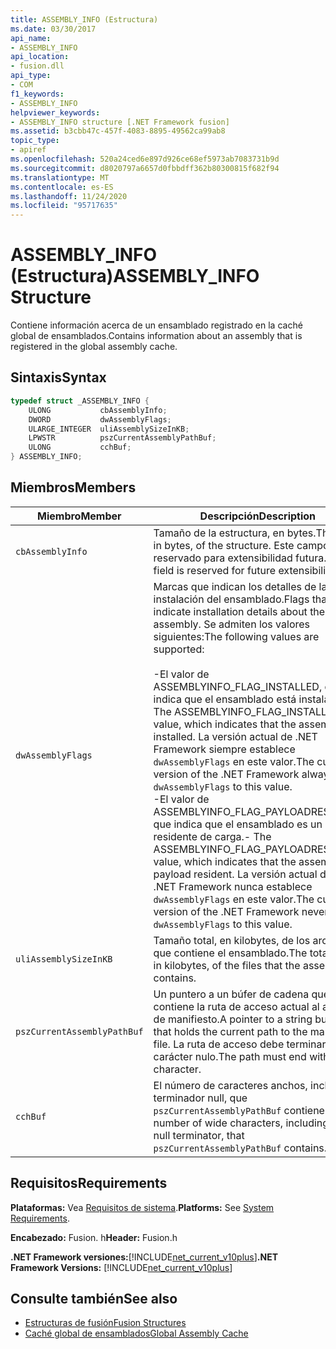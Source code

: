 ```yaml
---
title: ASSEMBLY_INFO (Estructura)
ms.date: 03/30/2017
api_name:
- ASSEMBLY_INFO
api_location:
- fusion.dll
api_type:
- COM
f1_keywords:
- ASSEMBLY_INFO
helpviewer_keywords:
- ASSEMBLY_INFO structure [.NET Framework fusion]
ms.assetid: b3cbb47c-457f-4083-8895-49562ca99ab8
topic_type:
- apiref
ms.openlocfilehash: 520a24ced6e897d926ce68ef5973ab7083731b9d
ms.sourcegitcommit: d8020797a6657d0fbbdff362b80300815f682f94
ms.translationtype: MT
ms.contentlocale: es-ES
ms.lasthandoff: 11/24/2020
ms.locfileid: "95717635"
---
```

# <a name="assembly_info-structure"></a><span data-ttu-id="6421f-102">ASSEMBLY_INFO (Estructura)</span><span class="sxs-lookup"><span data-stu-id="6421f-102">ASSEMBLY_INFO Structure</span></span>

<span data-ttu-id="6421f-103">Contiene información acerca de un ensamblado registrado en la caché global de ensamblados.</span><span class="sxs-lookup"><span data-stu-id="6421f-103">Contains information about an assembly that is registered in the global assembly cache.</span></span>  
  
## <a name="syntax"></a><span data-ttu-id="6421f-104">Sintaxis</span><span class="sxs-lookup"><span data-stu-id="6421f-104">Syntax</span></span>  
  
```cpp  
typedef struct _ASSEMBLY_INFO {  
    ULONG           cbAssemblyInfo;  
    DWORD           dwAssemblyFlags;  
    ULARGE_INTEGER  uliAssemblySizeInKB;  
    LPWSTR          pszCurrentAssemblyPathBuf;  
    ULONG           cchBuf;  
} ASSEMBLY_INFO;  
```  
  
## <a name="members"></a><span data-ttu-id="6421f-105">Miembros</span><span class="sxs-lookup"><span data-stu-id="6421f-105">Members</span></span>  
  
|<span data-ttu-id="6421f-106">Miembro</span><span class="sxs-lookup"><span data-stu-id="6421f-106">Member</span></span>|<span data-ttu-id="6421f-107">Descripción</span><span class="sxs-lookup"><span data-stu-id="6421f-107">Description</span></span>|  
|------------|-----------------|  
|`cbAssemblyInfo`|<span data-ttu-id="6421f-108">Tamaño de la estructura, en bytes.</span><span class="sxs-lookup"><span data-stu-id="6421f-108">The size, in bytes, of the structure.</span></span> <span data-ttu-id="6421f-109">Este campo está reservado para extensibilidad futura.</span><span class="sxs-lookup"><span data-stu-id="6421f-109">This field is reserved for future extensibility.</span></span>|  
|`dwAssemblyFlags`|<span data-ttu-id="6421f-110">Marcas que indican los detalles de la instalación del ensamblado.</span><span class="sxs-lookup"><span data-stu-id="6421f-110">Flags that indicate installation details about the assembly.</span></span> <span data-ttu-id="6421f-111">Se admiten los valores siguientes:</span><span class="sxs-lookup"><span data-stu-id="6421f-111">The following values are supported:</span></span><br /><br /> <span data-ttu-id="6421f-112">-El valor de ASSEMBLYINFO_FLAG_INSTALLED, que indica que el ensamblado está instalado.</span><span class="sxs-lookup"><span data-stu-id="6421f-112">-   The ASSEMBLYINFO_FLAG_INSTALLED value, which indicates that the assembly is installed.</span></span> <span data-ttu-id="6421f-113">La versión actual de .NET Framework siempre establece `dwAssemblyFlags` en este valor.</span><span class="sxs-lookup"><span data-stu-id="6421f-113">The current version of the .NET Framework always sets `dwAssemblyFlags` to this value.</span></span><br /><span data-ttu-id="6421f-114">-El valor de ASSEMBLYINFO_FLAG_PAYLOADRESIDENT, que indica que el ensamblado es un residente de carga.</span><span class="sxs-lookup"><span data-stu-id="6421f-114">-   The ASSEMBLYINFO_FLAG_PAYLOADRESIDENT value, which indicates that the assembly is a payload resident.</span></span> <span data-ttu-id="6421f-115">La versión actual de la .NET Framework nunca establece `dwAssemblyFlags` en este valor.</span><span class="sxs-lookup"><span data-stu-id="6421f-115">The current version of the .NET Framework never sets `dwAssemblyFlags` to this value.</span></span>|  
|`uliAssemblySizeInKB`|<span data-ttu-id="6421f-116">Tamaño total, en kilobytes, de los archivos que contiene el ensamblado.</span><span class="sxs-lookup"><span data-stu-id="6421f-116">The total size, in kilobytes, of the files that the assembly contains.</span></span>|  
|`pszCurrentAssemblyPathBuf`|<span data-ttu-id="6421f-117">Un puntero a un búfer de cadena que contiene la ruta de acceso actual al archivo de manifiesto.</span><span class="sxs-lookup"><span data-stu-id="6421f-117">A pointer to a string buffer that holds the current path to the manifest file.</span></span> <span data-ttu-id="6421f-118">La ruta de acceso debe terminar con un carácter nulo.</span><span class="sxs-lookup"><span data-stu-id="6421f-118">The path must end with a null character.</span></span>|  
|`cchBuf`|<span data-ttu-id="6421f-119">El número de caracteres anchos, incluido el terminador null, que `pszCurrentAssemblyPathBuf` contiene.</span><span class="sxs-lookup"><span data-stu-id="6421f-119">The number of wide characters, including the null terminator, that `pszCurrentAssemblyPathBuf` contains.</span></span>|  
  
## <a name="requirements"></a><span data-ttu-id="6421f-120">Requisitos</span><span class="sxs-lookup"><span data-stu-id="6421f-120">Requirements</span></span>  

 <span data-ttu-id="6421f-121">**Plataformas:** Vea [Requisitos de sistema](../../get-started/system-requirements.md).</span><span class="sxs-lookup"><span data-stu-id="6421f-121">**Platforms:** See [System Requirements](../../get-started/system-requirements.md).</span></span>  
  
 <span data-ttu-id="6421f-122">**Encabezado:** Fusion. h</span><span class="sxs-lookup"><span data-stu-id="6421f-122">**Header:** Fusion.h</span></span>  
  
 <span data-ttu-id="6421f-123">**.NET Framework versiones:**[!INCLUDE[net_current_v10plus](../../../../includes/net-current-v10plus-md.md)]</span><span class="sxs-lookup"><span data-stu-id="6421f-123">**.NET Framework Versions:** [!INCLUDE[net_current_v10plus](../../../../includes/net-current-v10plus-md.md)]</span></span>  
  
## <a name="see-also"></a><span data-ttu-id="6421f-124">Consulte también</span><span class="sxs-lookup"><span data-stu-id="6421f-124">See also</span></span>

- [<span data-ttu-id="6421f-125">Estructuras de fusión</span><span class="sxs-lookup"><span data-stu-id="6421f-125">Fusion Structures</span></span>](fusion-structures.md)
- [<span data-ttu-id="6421f-126">Caché global de ensamblados</span><span class="sxs-lookup"><span data-stu-id="6421f-126">Global Assembly Cache</span></span>](../../app-domains/gac.md)
